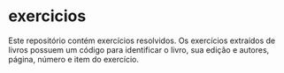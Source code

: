 # exercicios

Este repositório contém exercícios resolvidos. Os exercícios extraídos de livros possuem um código para identificar o livro, sua edição e autores, página, número e item do exercício.

